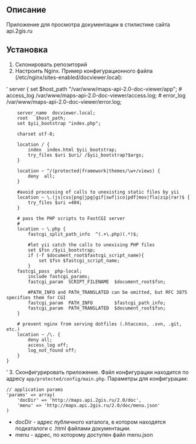 ## Описание
Приложение для просмотра документации в стилистике сайта api.2gis.ru

## Установка
1. Склонировать репозиторий
2. Настроить Nginx. Пример конфигурационного файла (/etc/nginx/sites-enabled/docviewer.local):

’    server {
        set $host_path "/var/www/maps-api-2.0-doc-viewer/app";
    #    access_log  /var/www/maps-api-2.0-doc-viewer/access.log;
    #    error_log   /var/www/maps-api-2.0-doc-viewer/error.log;

        server_name  docviewer.local;
        root   $host_path;
        set $yii_bootstrap "index.php";

        charset utf-8;

        location / {
            index  index.html $yii_bootstrap;
            try_files $uri $uri/ /$yii_bootstrap?$args;
        }

        location ~ ^/(protected|framework|themes/\w+/views) {
            deny  all;
        }

        #avoid processing of calls to unexisting static files by yii
        location ~ \.(js|css|png|jpg|gif|swf|ico|pdf|mov|fla|zip|rar)$ {
            try_files $uri =404;
        }

        # pass the PHP scripts to FastCGI server
        #
        location ~ \.php {
            fastcgi_split_path_info  ^(.+\.php)(.*)$;

            #let yii catch the calls to unexising PHP files
            set $fsn /$yii_bootstrap;
            if (-f $document_root$fastcgi_script_name){
                set $fsn $fastcgi_script_name;
            }
        fastcgi_pass  php-local;
            include fastcgi_params;
            fastcgi_param  SCRIPT_FILENAME  $document_root$fsn;

            #PATH_INFO and PATH_TRANSLATED can be omitted, but RFC 3875 specifies them for CGI
            fastcgi_param  PATH_INFO        $fastcgi_path_info;
            fastcgi_param  PATH_TRANSLATED  $document_root$fsn;
        }

        # prevent nginx from serving dotfiles (.htaccess, .svn, .git, etc.)
        location ~ /\. {
            deny all;
            access_log off;
            log_not_found off;
        }
    }
’
3. Сконфигурировать приложение. Файл конфигурации находится по адресу `app/protected/config/main.php`. Параметры для конфигурации:

    // application params
    'params' => array(
        'docDir' => 'http://maps.api.2gis.ru/2.0/doc',
        'menu' => 'http://maps.api.2gis.ru/2.0/doc/menu.json'
    )
* docDir - адрес публичного каталога, в котором находятся подкаталоги с .html файлами документации.
* menu - адрес, по которому доступен файл menu.json